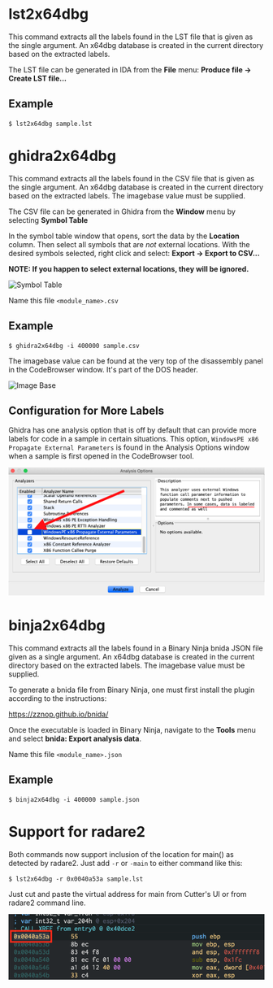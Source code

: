 # lst2x64dbg
This command extracts all the labels found in the LST file that is given as
the single argument. An x64dbg database is created in the current directory
based on the extracted labels.

The LST file can be generated in IDA from the **File** menu: **Produce file -> Create LST file...**

## Example

    $ lst2x64dbg sample.lst

# ghidra2x64dbg
This command extracts all the labels found in the CSV file that is given as
the single argument. An x64dbg database is created in the current directory
based on the extracted labels. The imagebase value must be supplied.

The CSV file can be generated in Ghidra from the **Window** menu by selecting **Symbol Table**

In the symbol table window that opens, sort the data by the **Location** column. Then select all
symbols that are *not* external locations. With the desired symbols selected, right click and select:
**Export -> Export to CSV...**

**NOTE: If you happen to select external locations, they will be ignored.**

![Symbol Table](/images/symbol_table.png)

Name this file `<module_name>.csv`

## Example

    $ ghidra2x64dbg -i 400000 sample.csv

The imagebase value can be found at the very top of the disassembly panel in the CodeBrowser window.
It's part of the DOS header.

![Image Base](/images/imagebase.png)

## Configuration for More Labels

Ghidra has one analysis option that is off by default that can provide more labels for code in a sample in certain situations. This option, `WindowsPE x86 Propagate External Parameters` is found in the Analysis Options window when a sample is first opened in the CodeBrowser tool.

![Analysis Options](/images/ghidra_more_labels.png)

# binja2x64dbg
This command extracts all the labels found in a Binary Ninja bnida JSON file given as a single argument.
An x64dbg database is created in the current directory based on the extracted labels. The imagebase value
must be supplied.

To generate a bnida file from Binary Ninja, one must first install the plugin according to the instructions:

https://zznop.github.io/bnida/

Once the executable is loaded in Binary Ninja, navigate to the **Tools** menu and select **bnida: Export analysis data**.

Name this file `<module_name>.json`

## Example

    $ binja2x64dbg -i 400000 sample.json

# Support for radare2
Both commands now support inclusion of the location for main() as detected by
radare2. Just add `-r` or `-main` to either command like this:

    $ lst2x64dbg -r 0x0040a53a sample.lst

Just cut and paste the virtual address for main from Cutter's UI or from radare2 command line.

![Main](/images/radare2_main.png)
